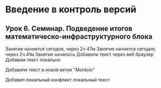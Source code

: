 # Введение в контроль версий
## Урок 6. Семинар. Подведение итогов математическо-инфраструктурного блока
Занятие начнется сегодня, через 2ч 47м
Занятие начнется сегодня, через 2ч 41м
Занятие началось
Добавили текст через веб браузер
Добавим текст локально

Добавили текст в новой ветке "Mordvin"

Добавил локальный конфликт локальный текст